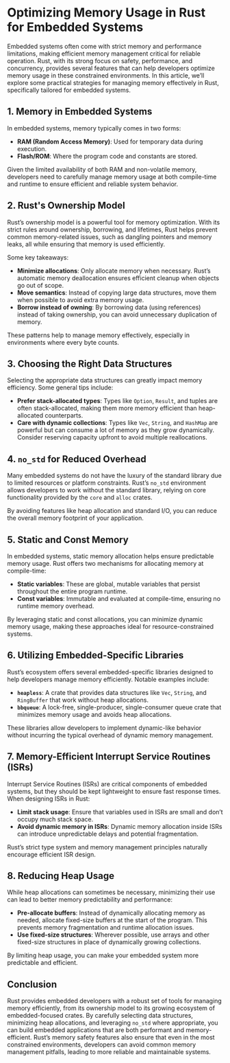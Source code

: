 # Optimizing Memory Usage in Rust for Embedded Systems

Embedded systems often come with strict memory and performance limitations, making efficient memory management critical for reliable operation. Rust, with its strong focus on safety, performance, and concurrency, provides several features that can help developers optimize memory usage in these constrained environments. In this article, we’ll explore some practical strategies for managing memory effectively in Rust, specifically tailored for embedded systems.

## 1. Memory in Embedded Systems

In embedded systems, memory typically comes in two forms:
- **RAM (Random Access Memory)**: Used for temporary data during execution.
- **Flash/ROM**: Where the program code and constants are stored.

Given the limited availability of both RAM and non-volatile memory, developers need to carefully manage memory usage at both compile-time and runtime to ensure efficient and reliable system behavior.

## 2. Rust's Ownership Model

Rust’s ownership model is a powerful tool for memory optimization. With its strict rules around ownership, borrowing, and lifetimes, Rust helps prevent common memory-related issues, such as dangling pointers and memory leaks, all while ensuring that memory is used efficiently.

Some key takeaways:
- **Minimize allocations**: Only allocate memory when necessary. Rust’s automatic memory deallocation ensures efficient cleanup when objects go out of scope.
- **Move semantics**: Instead of copying large data structures, move them when possible to avoid extra memory usage.
- **Borrow instead of owning**: By borrowing data (using references) instead of taking ownership, you can avoid unnecessary duplication of memory.

These patterns help to manage memory effectively, especially in environments where every byte counts.

## 3. Choosing the Right Data Structures

Selecting the appropriate data structures can greatly impact memory efficiency. Some general tips include:
- **Prefer stack-allocated types**: Types like `Option`, `Result`, and tuples are often stack-allocated, making them more memory efficient than heap-allocated counterparts.
- **Care with dynamic collections**: Types like `Vec`, `String`, and `HashMap` are powerful but can consume a lot of memory as they grow dynamically. Consider reserving capacity upfront to avoid multiple reallocations.

## 4. `no_std` for Reduced Overhead

Many embedded systems do not have the luxury of the standard library due to limited resources or platform constraints. Rust’s `no_std` environment allows developers to work without the standard library, relying on core functionality provided by the `core` and `alloc` crates.

By avoiding features like heap allocation and standard I/O, you can reduce the overall memory footprint of your application.

## 5. Static and Const Memory

In embedded systems, static memory allocation helps ensure predictable memory usage. Rust offers two mechanisms for allocating memory at compile-time:
- **Static variables**: These are global, mutable variables that persist throughout the entire program runtime.
- **Const variables**: Immutable and evaluated at compile-time, ensuring no runtime memory overhead.

By leveraging static and const allocations, you can minimize dynamic memory usage, making these approaches ideal for resource-constrained systems.

## 6. Utilizing Embedded-Specific Libraries

Rust’s ecosystem offers several embedded-specific libraries designed to help developers manage memory efficiently. Notable examples include:
- **`heapless`**: A crate that provides data structures like `Vec`, `String`, and `RingBuffer` that work without heap allocations.
- **`bbqueue`**: A lock-free, single-producer, single-consumer queue crate that minimizes memory usage and avoids heap allocations.

These libraries allow developers to implement dynamic-like behavior without incurring the typical overhead of dynamic memory management.

## 7. Memory-Efficient Interrupt Service Routines (ISRs)

Interrupt Service Routines (ISRs) are critical components of embedded systems, but they should be kept lightweight to ensure fast response times. When designing ISRs in Rust:
- **Limit stack usage**: Ensure that variables used in ISRs are small and don’t occupy much stack space.
- **Avoid dynamic memory in ISRs**: Dynamic memory allocation inside ISRs can introduce unpredictable delays and potential fragmentation.

Rust’s strict type system and memory management principles naturally encourage efficient ISR design.

## 8. Reducing Heap Usage

While heap allocations can sometimes be necessary, minimizing their use can lead to better memory predictability and performance:
- **Pre-allocate buffers**: Instead of dynamically allocating memory as needed, allocate fixed-size buffers at the start of the program. This prevents memory fragmentation and runtime allocation issues.
- **Use fixed-size structures**: Wherever possible, use arrays and other fixed-size structures in place of dynamically growing collections.

By limiting heap usage, you can make your embedded system more predictable and efficient.

## Conclusion

Rust provides embedded developers with a robust set of tools for managing memory efficiently, from its ownership model to its growing ecosystem of embedded-focused crates. By carefully selecting data structures, minimizing heap allocations, and leveraging `no_std` where appropriate, you can build embedded applications that are both performant and memory-efficient. Rust’s memory safety features also ensure that even in the most constrained environments, developers can avoid common memory management pitfalls, leading to more reliable and maintainable systems.
